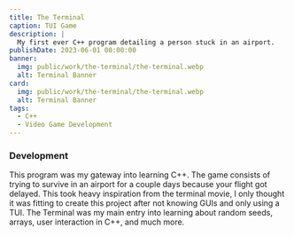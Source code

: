 ```yaml
---
title: The Terminal
caption: TUI Game
description: |
  My first ever C++ program detailing a person stuck in an airport.
publishDate: 2023-06-01 00:00:00
banner:
  img: public/work/the-terminal/the-terminal.webp
  alt: Terminal Banner
card:
  img: public/work/the-terminal/the-terminal.webp
  alt: Terminal Banner
tags:
  - C++
  - Video Game Development
---
```


### Development

This program was my gateway into learning C++. The game consists of trying to survive in an airport for a couple days because your flight got delayed.
This took heavy inspiration from the terminal movie, I only thought it was fitting to create this project after not knowing GUIs and only using a TUI.
The Terminal was my main entry into learning about random seeds, arrays, user interaction in C++, and much more.
